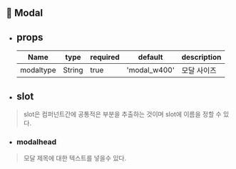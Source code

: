 ## 🧴 Modal
- ## props  
   |Name|type|required|default|description|
   |-----|-----|-----|-----|-----|
   |modaltype|String|true|'modal_w400'|모달 사이즈| 

- ## slot
 > slot은 컴퍼넌트간에 공통적은 부분을 추출하는 것이며 slot에 이름을 정할 수 있다.

 * ### **modalhead**
 > 모달 제목에 대한 텍스트를 넣을수 있다.